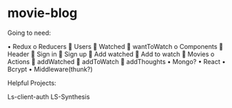 # movie-blog

Going to need:

  •	Redux
    o	Reducers
      	Users
      	Watched
      	wantToWatch
    o	Components
      	Header
      	Sign in
      	Sign up
      	Add watched
      	Add to watch
      	Movies
    o	Actions
      	addWatched
      	addToWatch
      	addThoughts
  •	Mongo?
  •	React
  •	Bcrypt
  •	Middleware(thunk?)




Helpful Projects:

Ls-client-auth
LS-Synthesis
